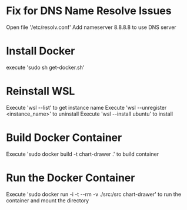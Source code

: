 # Fix for DNS Name Resolve Issues
Open file '/etc/resolv.conf'
Add nameserver 8.8.8.8 to use DNS server

# Install Docker
execute 'sudo sh get-docker.sh'

# Reinstall WSL
Execute 'wsl --list' to get instance name
Execute 'wsl --unregister <instance_name>' to uninstall
Execute 'wsl --install ubuntu' to install

# Build Docker Container
Execute 'sudo docker build -t chart-drawer .' to build container

# Run the Docker Container
Execute 'sudo docker run -i -t --rm -v ./src:/src chart-drawer' to run the container and mount the directory
